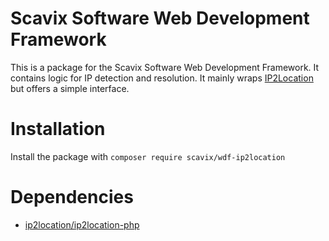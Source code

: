 Scavix Software Web Development Framework
=========================================
This is a package for the Scavix Software Web Development Framework.
It contains logic for IP detection and resolution. It mainly wraps [IP2Location](https://lite.ip2location.com/ip2location-lite) but offers a simple interface.

Installation
============
Install the package with `composer require scavix/wdf-ip2location`

Dependencies
============

* [ip2location/ip2location-php](https://packagist.org/packages/ip2location/ip2location-php)